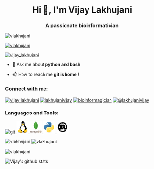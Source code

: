 <h1 align="center">Hi 👋, I'm Vijay Lakhujani</h1>
<h3 align="center">A passionate bioinformatician</h3>

<p align="left"> <img src="https://komarev.com/ghpvc/?username=vlakhujani&label=Profile%20views&color=0e75b6&style=flat" alt="vlakhujani" /> </p>

<p align="left"> <a href="https://github.com/ryo-ma/github-profile-trophy"><img src="https://github-profile-trophy.vercel.app/?username=vlakhujani" alt="vlakhujani" /></a> </p>

<p align="left"> <a href="https://twitter.com/vijay_lakhujani" target="blank"><img src="https://img.shields.io/twitter/follow/vijay_lakhujani?logo=twitter&style=for-the-badge" alt="vijay_lakhujani" /></a> </p>

- 💬 Ask me about **python and bash**

- 📫 How to reach me **git is home !**

<h3 align="left">Connect with me:</h3>
<p align="left">
<a href="https://twitter.com/vijay_lakhujani" target="blank"><img align="center" src="https://cdn.jsdelivr.net/npm/simple-icons@3.0.1/icons/twitter.svg" alt="vijay_lakhujani" height="30" width="40" /></a>
<a href="https://linkedin.com/in/lakhujanivijay" target="blank"><img align="center" src="https://cdn.jsdelivr.net/npm/simple-icons@3.0.1/icons/linkedin.svg" alt="lakhujanivijay" height="30" width="40" /></a>
<a href="https://instagram.com/bioinformagician" target="blank"><img align="center" src="https://cdn.jsdelivr.net/npm/simple-icons@3.0.1/icons/instagram.svg" alt="bioinformagician" height="30" width="40" /></a>
<a href="https://medium.com/@lakhujanivijay" target="blank"><img align="center" src="https://cdn.jsdelivr.net/npm/simple-icons@3.0.1/icons/medium.svg" alt="@lakhujanivijay" height="30" width="40" /></a>
</p>

<h3 align="left">Languages and Tools:</h3>
<p align="left"> <a href="https://git-scm.com/" target="_blank"> <img src="https://www.vectorlogo.zone/logos/git-scm/git-scm-icon.svg" alt="git" width="40" height="40"/> </a> <a href="https://www.linux.org/" target="_blank"> <img src="https://raw.githubusercontent.com/devicons/devicon/master/icons/linux/linux-original.svg" alt="linux" width="40" height="40"/> </a> <a href="https://www.mongodb.com/" target="_blank"> <img src="https://raw.githubusercontent.com/devicons/devicon/master/icons/mongodb/mongodb-original-wordmark.svg" alt="mongodb" width="40" height="40"/> </a> <a href="https://www.python.org" target="_blank"> <img src="https://raw.githubusercontent.com/devicons/devicon/master/icons/python/python-original.svg" alt="python" width="40" height="40"/> </a> <a href="https://www.rust-lang.org" target="_blank"> <img src="https://raw.githubusercontent.com/devicons/devicon/master/icons/rust/rust-plain.svg" alt="rust" width="40" height="40"/> </a> </p>

<p><img align="left" src="https://github-readme-stats.vercel.app/api/top-langs?username=vlakhujani&show_icons=true&locale=en&layout=compact" alt="vlakhujani" /></p>

<p>&nbsp;<img align="center" src="https://github-readme-stats.vercel.app/api?username=vlakhujani&show_icons=true&locale=en" alt="vlakhujani" /></p>

<p><img align="center" src="https://github-readme-streak-stats.herokuapp.com/?user=vlakhujani&" alt="vlakhujani" /></p>


![Vijay's github stats](https://github-readme-stats.vercel.app/api?username=vlakhujani&show_icons=true&theme=dark)


